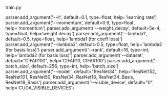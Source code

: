 train.py

parser.add_argument('--lr', default=0.1, type=float, help='learning rate')
parser.add_argument('--momentum', default=0.9, type=float, help='momentum')
parser.add_argument('--weight_decay', default=5e-4, type=float, help='weight decay')
parser.add_argument('--lambda1', default=0.5, type=float, help='lambda1 (for coeff loss)')
parser.add_argument('--lambda2', default=0.5, type=float, help='lambda2 (for basis loss)')
parser.add_argument('--rank', default=16, type=int, help='lambda2 (for basis loss)')
parser.add_argument('--dataset', default="CIFAR100", help='CIFAR10, CIFAR100')
parser.add_argument('--batch_size', default=256, type=int, help='batch_size')
parser.add_argument('--model', default="ResNet34", help='ResNet152, ResNet101, ResNet50, ResNet34, ResNet18, ResNet34_Basis, ResNet18_Basis')
parser.add_argument('--visible_device', default="0", help='CUDA_VISIBLE_DEVICES')
